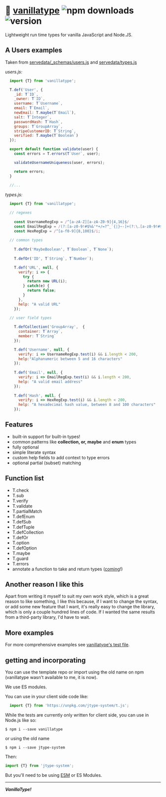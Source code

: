 # :icecream: [vanillatype](https://github.com/crislin2046/vanillatype) ![npm downloads](https://img.shields.io/npm/dt/jtype-system) ![version](https://img.shields.io/npm/v/jtype-system?label=%22%22)

Lightweight run time types for vanilla JavaScript and Node.JS.

## A Users examples 

Taken from [servedata/_schemas/users.js](https://github.com/cris691/servedata/blob/master/_schemas/users.js) and [servedata/types.js](https://github.com/cris691/servedata/blob/master/types.js)

*users.js:*
```javascript
  import {T} from 'vanillatype';

  T.def('User', {
    _id: T`ID`,
    _owner: T`ID`,
    username: T`Username`,
    email: T`Email`,
    newEmail: T.maybe(T`Email`),
    salt: T`Integer`,
    passwordHash: T`Hash`,
    groups: T`GroupArray`,
    stripeCustomerID: T`String`,
    verified: T.maybe(T`Boolean`)
  });

  export default function validate(user) {
    const errors = T.errors(T`User`, user);

    validateUsernameUniqueness(user, errors);

    return errors;
  }
  
  //...
```

*types.js:*
```javascript
  import {T} from 'vanillatype';

  // regexes 
  
    const UsernameRegExp = /^[a-zA-Z][a-zA-Z0-9]{4,16}$/
    const EmailRegExp = /(?:[a-z0-9!#$%&'*+/=?^_`{|}~-]+(?:\.[a-z0-9!#$%&'*+/=?^_`{|}~-]+)*|"(?:[\x01-\x08\x0b\x0c\x0e-\x1f\x21\x23-\x5b\x5d-\x7f]|\\[\x01-\x09\x0b\x0c\x0e-\x7f])*")@(?:(?:[a-z0-9](?:[a-z0-9-]*[a-z0-9])?\.)+[a-z0-9](?:[a-z0-9-]*[a-z0-9])?|\[(?:(?:25[0-5]|2[0-4][0-9]|[01]?[0-9][0-9]?)\.){3}(?:25[0-5]|2[0-4][0-9]|[01]?[0-9][0-9]?|[a-z0-9-]*[a-z0-9]:(?:[\x01-\x08\x0b\x0c\x0e-\x1f\x21-\x5a\x53-\x7f]|\\[\x01-\x09\x0b\x0c\x0e-\x7f])+)\])/;
    const HexRegExp = /^[a-f0-9]{8,100}$/i;
  
  // common types
  
    T.defOr('MaybeBoolean', T`Boolean`, T`None`);
    
    T.defOr('ID', T`String`, T`Number`);

    T.def('URL', null, {
      verify: i => { 
        try { 
          return new URL(i); 
        } catch(e) { 
          return false; 
        }
      },
      help: "A valid URL"
    });

  // user field types
  
    T.defCollection('GroupArray',  {
      container: T`Array`,
      member: T`String`
    });

    T.def('Username', null, {
      verify: i => UsernameRegExp.test(i) && i.length < 200, 
      help:"Alphanumeric between 5 and 16 characters"
    });
    
    T.def('Email', null, {
      verify: i => EmailRegExp.test(i) && i.length < 200, 
      help: "A valid email address"
    });
    
    T.def('Hash', null, {
      verify: i => HexRegExp.test(i) && i.length < 200, 
      help: "A hexadecimal hash value, between 8 and 100 characters"
    });
```
## Features

- built-in support for built-in types!
- common patterns like **collection, or, maybe** and **enum** types
- fully optional
- simple literate syntax
- custom help fields to add context to type errors
- optional partial (subset) matching

## Function list
- T.check
- T.sub
- T.verify
- T.validate
- T.partialMatch
- T.defEnum
- T.defSub
- T.defTuple
- T.defCollection
- T.defOr
- T.option
- T.defOption
- T.maybe
- T.guard
- T.errors
- annotate a function to take and return types ([coming](https://github.com/cris691/vanillatype/issues/13)!)

## Another reason I like this

Apart from writing it myself to suit my own work style, which is a great reason to like something, I like this because, if I want to change the syntax, or add some new feature that I want, it's really easy to change the library, which is only a couple hundred lines of code. If I wanted the same results from a third-party library, I'd have to wait. 

## More examples

For more comprehensive examples see [vanillatype's test file](https://github.com/cris691/vanillatype/blob/master/test.js).

## getting and incorporating

You can use the template repo or import using the old name on npm (vanillatype wasn't available to me, it is now).

We use ES modules.

You can use in your client side code like:

```JavaScript
  import {T} from 'https://unpkg.com/jtype-system/t.js';
```

While the tests are currently only written for client side, you can use in Node.js like so:

```shell
$ npm i --save vanillatype
```

or using the old name

```shell
$ npm i --save jtype-system
```

Then:

```JavaScript
import {T} from 'jtype-system';
```

But you'll need to be using [ESM](https://www.npmjs.com/package/esm) or ES Modules.


-------------

***VanillaType!***
